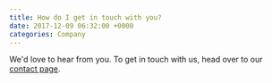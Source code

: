 ```yaml
---
title: How do I get in touch with you?
date: 2017-12-09 06:32:00 +0000
categories: Company
---
```


We'd love to hear from you. To get in touch with us, head over to our [contact page](/contact).
